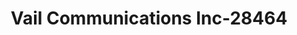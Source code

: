 ---
f_zip-code: 19025
f_state-code: PA
title: Vail Communications Inc-28464
f_phone: 215-646-5189
f_city-only: Dresher
f_address: 1321 Susquehanna Rd Dresher
f_location-unique-id: '28464'
slug: vail-communications-inc-28464
updated-on: '2024-05-30T13:46:58.046Z'
created-on: '2024-05-30T13:36:59.803Z'
published-on: '2024-05-30T13:54:32.469Z'
f_city-state: cms/city/dresher-pa.md
f_company: cms/company/vail-communications-inc.md
f_state: cms/state/pennsylvania.md
layout: '[payday-loan].html'
tags: payday-loan
---